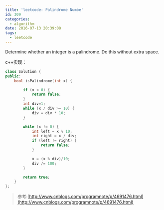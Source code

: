 ```yaml
---
title: 'leetcode: Palindrome Numbe'
id: 309
categories:
  - algorithm
date: 2016-07-13 20:39:08
tags:
  - leetcode
---
```


Determine whether an integer is a palindrome. Do this without extra space.

c++实现：



``` cpp
class Solution {
public:
    bool isPalindrome(int x) {

        if (x < 0) {
            return false;
        }
        int div=1;
        while (x / div >= 10) {
            div = div * 10;
        }

        while (x != 0) {
            int left = x % 10;
            int right = x / div;
            if (left != right) {
                return false;
            }

            x = (x % div)/10;
            div /= 100;
        }

        return true;
    }
};
```

> 参考:[http://www.cnblogs.com/programnote/p/4691476.html](http://www.cnblogs.com/programnote/p/4691476.html)